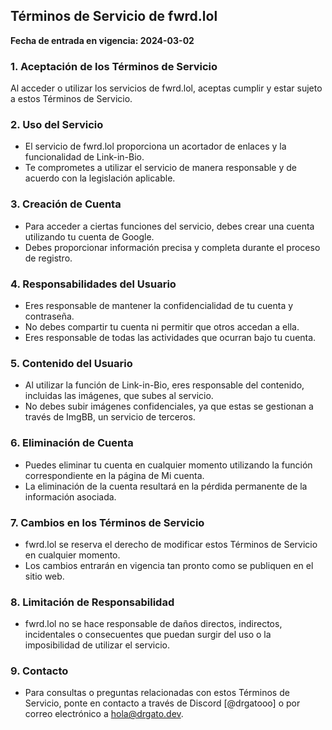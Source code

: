 ## Términos de Servicio de fwrd.lol

**Fecha de entrada en vigencia: 2024-03-02**

### 1. Aceptación de los Términos de Servicio

Al acceder o utilizar los servicios de fwrd.lol, aceptas cumplir y estar sujeto a estos Términos de Servicio.

### 2. Uso del Servicio

- El servicio de fwrd.lol proporciona un acortador de enlaces y la funcionalidad de Link-in-Bio.
- Te comprometes a utilizar el servicio de manera responsable y de acuerdo con la legislación aplicable.

### 3. Creación de Cuenta

- Para acceder a ciertas funciones del servicio, debes crear una cuenta utilizando tu cuenta de Google.
- Debes proporcionar información precisa y completa durante el proceso de registro.

### 4. Responsabilidades del Usuario

- Eres responsable de mantener la confidencialidad de tu cuenta y contraseña.
- No debes compartir tu cuenta ni permitir que otros accedan a ella.
- Eres responsable de todas las actividades que ocurran bajo tu cuenta.

### 5. Contenido del Usuario

- Al utilizar la función de Link-in-Bio, eres responsable del contenido, incluidas las imágenes, que subes al servicio.
- No debes subir imágenes confidenciales, ya que estas se gestionan a través de ImgBB, un servicio de terceros.

### 6. Eliminación de Cuenta

- Puedes eliminar tu cuenta en cualquier momento utilizando la función correspondiente en la página de Mi cuenta.
- La eliminación de la cuenta resultará en la pérdida permanente de la información asociada.

### 7. Cambios en los Términos de Servicio

- fwrd.lol se reserva el derecho de modificar estos Términos de Servicio en cualquier momento.
- Los cambios entrarán en vigencia tan pronto como se publiquen en el sitio web.

### 8. Limitación de Responsabilidad

- fwrd.lol no se hace responsable de daños directos, indirectos, incidentales o consecuentes que puedan surgir del uso o la imposibilidad de utilizar el servicio.

### 9. Contacto

- Para consultas o preguntas relacionadas con estos Términos de Servicio, ponte en contacto a través de Discord [@drgatooo] o por correo electrónico a [hola@drgato.dev](mailto:hi@drgato.dev).
